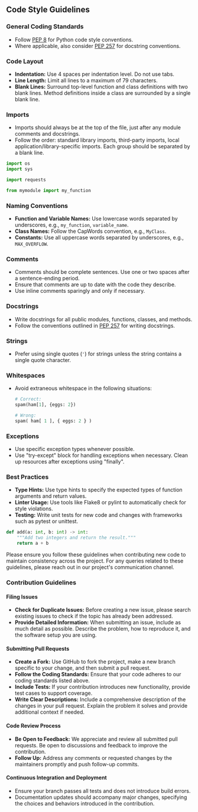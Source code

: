 ## Code Style Guidelines

### General Coding Standards

- Follow [PEP 8](https://www.python.org/dev/peps/pep-0008/) for Python code style conventions.
- Where applicable, also consider [PEP 257](https://www.python.org/dev/peps/pep-0257/) for docstring conventions.

### Code Layout

- **Indentation:** Use 4 spaces per indentation level. Do not use tabs.
- **Line Length:** Limit all lines to a maximum of 79 characters.
- **Blank Lines:** Surround top-level function and class definitions with two blank lines. Method definitions inside a class are surrounded by a single blank line.

### Imports

- Imports should always be at the top of the file, just after any module comments and docstrings.
- Follow the order: standard library imports, third-party imports, local application/library-specific imports. Each group should be separated by a blank line.
  
```python
import os
import sys

import requests

from mymodule import my_function
```

### Naming Conventions

- **Function and Variable Names:** Use lowercase words separated by underscores, e.g., `my_function`, `variable_name`.
- **Class Names:** Follow the CapWords convention, e.g., `MyClass`.
- **Constants:** Use all uppercase words separated by underscores, e.g., `MAX_OVERFLOW`.

### Comments

- Comments should be complete sentences. Use one or two spaces after a sentence-ending period.
- Ensure that comments are up to date with the code they describe.
- Use inline comments sparingly and only if necessary.

### Docstrings

- Write docstrings for all public modules, functions, classes, and methods.
- Follow the conventions outlined in [PEP 257](https://www.python.org/dev/peps/pep-0257/) for writing docstrings.

### Strings

- Prefer using single quotes (`'`) for strings unless the string contains a single quote character.

### Whitespaces

- Avoid extraneous whitespace in the following situations:
  ```python
  # Correct:
  spam(ham[1], {eggs: 2})
  
  # Wrong:
  spam( ham[ 1 ], { eggs: 2 } )
  ```

### Exceptions

- Use specific exception types whenever possible.
- Use "try-except" block for handling exceptions when necessary. Clean up resources after exceptions using "finally".

### Best Practices

- **Type Hints:** Use type hints to specify the expected types of function arguments and return values.
- **Linter Usage:** Use tools like Flake8 or pylint to automatically check for style violations.
- **Testing:** Write unit tests for new code and changes with frameworks such as pytest or unittest.

```python
def add(a: int, b: int) -> int:
    """Add two integers and return the result."""
    return a + b
```

Please ensure you follow these guidelines when contributing new code to maintain consistency across the project. For any queries related to these guidelines, please reach out in our project's communication channel.

### Contribution Guidelines

#### Filing Issues
- **Check for Duplicate Issues:** Before creating a new issue, please search existing issues to check if the topic has already been addressed.
- **Provide Detailed Information:** When submitting an issue, include as much detail as possible. Describe the problem, how to reproduce it, and the software setup you are using.

#### Submitting Pull Requests
- **Create a Fork:** Use GitHub to fork the project, make a new branch specific to your change, and then submit a pull request.
- **Follow the Coding Standards:** Ensure that your code adheres to our coding standards listed above.
- **Include Tests:** If your contribution introduces new functionality, provide test cases to support coverage.
- **Write Clear Descriptions:** Include a comprehensive description of the changes in your pull request. Explain the problem it solves and provide additional context if needed.

#### Code Review Process
- **Be Open to Feedback:** We appreciate and review all submitted pull requests. Be open to discussions and feedback to improve the contribution.
- **Follow Up:** Address any comments or requested changes by the maintainers promptly and push follow-up commits.

#### Continuous Integration and Deployment
- Ensure your branch passes all tests and does not introduce build errors.
- Documentation updates should accompany major changes, specifying the choices and behaviors introduced in the contribution.
